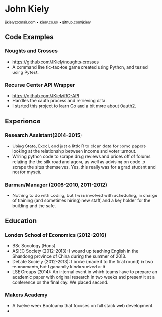 # John Kiely
<sub>jjkiely@gmail.com • jkiely.co.uk • github.com/jkiely </sub>

## Code Examples

### Noughts and Crosses
- https://github.com/JKiely/noughts-crosses
- A command line tic-tac-toe game created using Python, and tested using Pytest.

### Recurse Center API Wrapper
- https://github.com/JKiely/RC-API
- Handles the oauth process and retrieving data.
- I started this project to learn Go and a bit more about Oauth2.

## Experience

### Research Assistant(2014-2015)
- Using Stata, Excel, and just a little R to clean data for some papers looking at the relationship between income and voter turnout.                
- Writing python code to scrape drug reviews and prices off of forums relating the the silk road and agora, as well as advising on code to scrape the sites themselves. Yes, this really was for a grad student and not for myself.

### Barman/Manager (2008-2010, 2011-2012)
- Nothing to do with coding, but I was involved with scheduling, in charge of training (and sometimes hiring) new staff, and a key holder for the building and the safe.               


## Education

### London School of Economics (2012-2016)
- BSc Socology (Hons)
- ASIEC Society (2012-2013): I wound up teaching English in the Shandong province of China during the summer of 2013.
- Debate Society (2012-2013): I broke (made it to the final round) in two tournaments, but I generally kinda sucked at it.
- LSE Groups (2014): An internal event in which teams have to prepare an academic paper with original research in two weeks and present it at a conference on the final day. We placed second.

### Makers Academy
- A twelve week Bootcamp that focuses on full stack web development.
-
